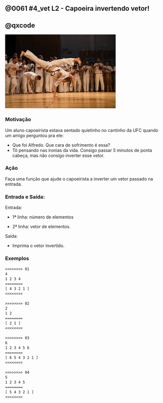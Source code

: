 ## @0061 #4_vet L2 - Capoeira invertendo vetor!
## @qxcode

![](capa.jpg)

### Motivação

Um aluno capoeirista estava sentado quietinho no cantinho da UFC quando um amigo perguntou pra ele:

*   Que foi Alfredo. Que cara de sofrimento é essa?
*   Tô pensando nas ironias da vida. Consigo passar 5 minutos de ponta cabeça, mas não consigo inverter esse vetor.

  

### Ação  

Faça uma função que ajude o capoeirista a inverter um vetor passado na entrada.

  

### Entrada e Saída:

Entrada:

*   1ª linha: número de elementos
    
*   2ª linha: vetor de elementos.
    

Saida:

*   Imprima o vetor invertido.

  

### Exemplos  

``` 
>>>>>>>> 01
4
1 2 3 4
========
[ 4 3 2 1 ]
<<<<<<<<

>>>>>>>> 02
2
1 2
========
[ 2 1 ]
<<<<<<<<

>>>>>>>> 03
6
1 2 3 4 5 6
========
[ 6 5 4 3 2 1 ]
<<<<<<<<

>>>>>>>> 04
5
1 2 3 4 5
========
[ 5 4 3 2 1 ]
<<<<<<<<
```

<!---


>>>>>>>> 05
6
1 2 3 4 5 0
========
[ 0 5 4 3 2 1 ]
<<<<<<<<


>>>>>>>> 06
5
1 2 3 5 4
========
[ 4 5 3 2 1 ]
<<<<<<<<
--->
